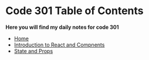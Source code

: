 # Code 301 Table of Contents

 **Here you will find my daily notes for code 301**

- [Home](/README.md)
- [Introduction to React and Compnents](reading301-01.md)
- [State and Props](reading301-02.md)
